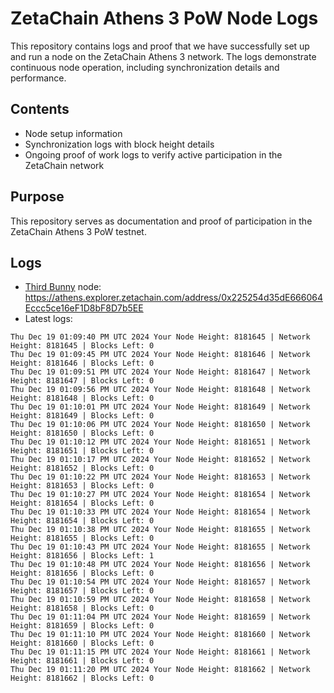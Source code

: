 # ZetaChain Athens 3 PoW Node Logs
This repository contains logs and proof that we have successfully set up and run a node on the ZetaChain Athens 3 network. The logs demonstrate continuous node operation, including synchronization details and performance.

## Contents
- Node setup information
- Synchronization logs with block height details
- Ongoing proof of work logs to verify active participation in the ZetaChain network

## Purpose
This repository serves as documentation and proof of participation in the ZetaChain Athens 3 PoW testnet.

## Logs

- [Third Bunny](https://thirdbunny.xyz/) node: https://athens.explorer.zetachain.com/address/0x225254d35dE666064Eccc5ce16eF1D8bF8D7b5EE
- Latest logs:
```
Thu Dec 19 01:09:40 PM UTC 2024 Your Node Height: 8181645 | Network Height: 8181645 | Blocks Left: 0
Thu Dec 19 01:09:45 PM UTC 2024 Your Node Height: 8181646 | Network Height: 8181646 | Blocks Left: 0
Thu Dec 19 01:09:51 PM UTC 2024 Your Node Height: 8181647 | Network Height: 8181647 | Blocks Left: 0
Thu Dec 19 01:09:56 PM UTC 2024 Your Node Height: 8181648 | Network Height: 8181648 | Blocks Left: 0
Thu Dec 19 01:10:01 PM UTC 2024 Your Node Height: 8181649 | Network Height: 8181649 | Blocks Left: 0
Thu Dec 19 01:10:06 PM UTC 2024 Your Node Height: 8181650 | Network Height: 8181650 | Blocks Left: 0
Thu Dec 19 01:10:12 PM UTC 2024 Your Node Height: 8181651 | Network Height: 8181651 | Blocks Left: 0
Thu Dec 19 01:10:17 PM UTC 2024 Your Node Height: 8181652 | Network Height: 8181652 | Blocks Left: 0
Thu Dec 19 01:10:22 PM UTC 2024 Your Node Height: 8181653 | Network Height: 8181653 | Blocks Left: 0
Thu Dec 19 01:10:27 PM UTC 2024 Your Node Height: 8181654 | Network Height: 8181654 | Blocks Left: 0
Thu Dec 19 01:10:33 PM UTC 2024 Your Node Height: 8181654 | Network Height: 8181654 | Blocks Left: 0
Thu Dec 19 01:10:38 PM UTC 2024 Your Node Height: 8181655 | Network Height: 8181655 | Blocks Left: 0
Thu Dec 19 01:10:43 PM UTC 2024 Your Node Height: 8181655 | Network Height: 8181656 | Blocks Left: 1
Thu Dec 19 01:10:48 PM UTC 2024 Your Node Height: 8181656 | Network Height: 8181656 | Blocks Left: 0
Thu Dec 19 01:10:54 PM UTC 2024 Your Node Height: 8181657 | Network Height: 8181657 | Blocks Left: 0
Thu Dec 19 01:10:59 PM UTC 2024 Your Node Height: 8181658 | Network Height: 8181658 | Blocks Left: 0
Thu Dec 19 01:11:04 PM UTC 2024 Your Node Height: 8181659 | Network Height: 8181659 | Blocks Left: 0
Thu Dec 19 01:11:10 PM UTC 2024 Your Node Height: 8181660 | Network Height: 8181660 | Blocks Left: 0
Thu Dec 19 01:11:15 PM UTC 2024 Your Node Height: 8181661 | Network Height: 8181661 | Blocks Left: 0
Thu Dec 19 01:11:20 PM UTC 2024 Your Node Height: 8181662 | Network Height: 8181662 | Blocks Left: 0
```
